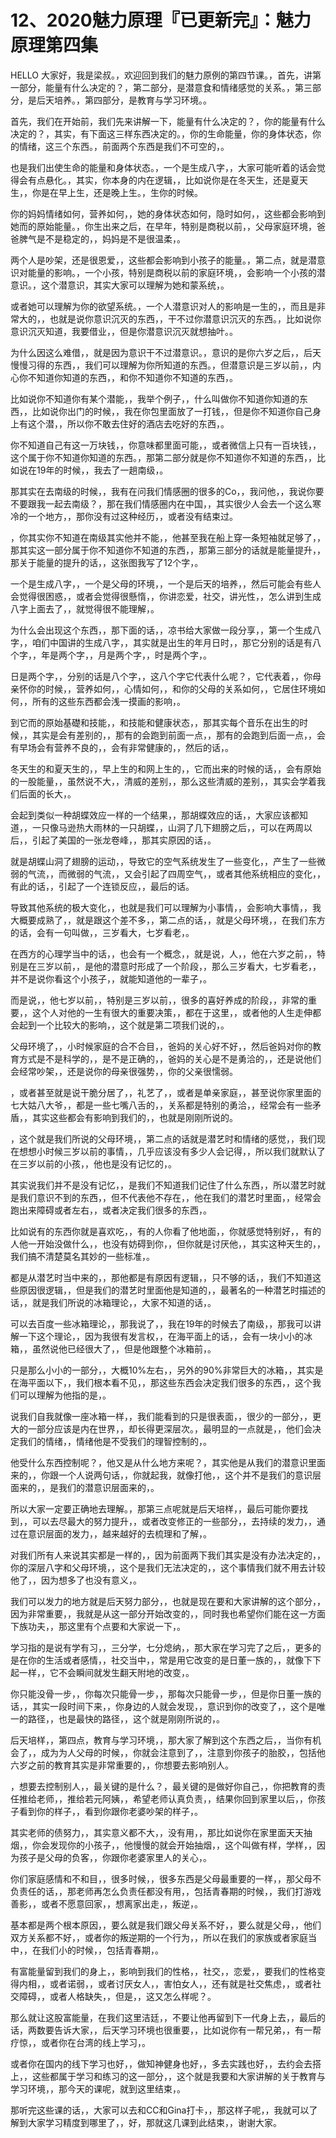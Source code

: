 # 12、2020魅力原理『已更新完』：魅力原理第四集

HELLO 大家好，我是梁叔。，欢迎回到我们的魅力原例的第四节课。，首先，讲第一部分，能量有什么决定的？，第二部分，是潜意食和情绪感觉的关系。，第三部分，是后天培养。，第四部分，是教育与学习环境。。

首先，我们在开始前，我们先来讲解一下，能量有什么决定的？，你的能量有什么决定的？，其实，有下面这三样东西决定的。，你的生命能量，你的身体状态，你的情绪，这三个东西。，前面两个东西是我们不可空的，。

也是我们出使生命的能量和身体状态。，一个是生成八字，，大家可能听着的话会觉得会有点悬化。，其实，你本身的内在逻辑，，比如说你是在冬天生，还是夏天生，，你是在早上生，还是晚上生。，生你的时候。

你的妈妈情绪如何，营养如何，，她的身体状态如何，隐时如何，，这些都会影响到她而的原始能量。，你生出来之后，在早年，特别是商税以前，，父母家庭环境，爸爸脾气是不是稳定的，，妈妈是不是很温柔，。

两个人是吵架，还是很恩爱，，这些都会影响到小孩子的能量。，第二点，就是潜意识对能量的影响。，一个小孩，特别是商税以前的家庭环境，，会影响一个小孩的潜意识。，这个潜意识，其实大家可以理解为她和蒙系统，。

或者她可以理解为你的欲望系统。，一个人潜意识对人的影响是一生的，，而且是非常大的，，也就是说你意识沉灭的东西，，干不过你潜意识沉灭的东西。，比如说你意识沉灭知道，我要借业，，但是你潜意识沉灭就想抽叶。。

为什么因这么难借，，就是因为意识干不过潜意识。，意识的是你六岁之后，，后天慢慢习得的东西，，我们可以理解为你所知道的东西。，但潜意识是三岁以前，，内心你不知道你知道的东西，，和你不知道你不知道的东西，。

比如说你不知道你有某个潜能，，我举个例子，，什么叫做你不知道你知道的东西，，比如说你出门的时候，，我在你包里面放了一打钱，，但是你不知道你自己身上有这个潜，，所以你不敢去住好的酒店去吃好的东西，。

你不知道自己有这一万块钱，，你意味都里面可能，，或者微信上只有一百块钱，，这个属于你不知道你知道的东西。，那第二部分就是你不知道你不知道的东西，，比如说在19年的时候，，我去了一趟南级，。

那其实在去南级的时候，，我有在问我们情感圈的很多的Co，，我问他，，我说你要不要跟我一起去南级？，那在我们情感圈内在中国，，其实很少人会去一个这么寒冷的一个地方，，那你没有过这种经历，，或者没有结束过。

，你其实你不知道在南级其实他并不能，，他甚至我在船上穿一条短袖就足够了，，那其实这一部分属于你不知道你不知道的东西，，那第三部分的话就是能量提升，，那关于能量的提升的话，，这张图我写了12个字，。

一个是生成八字，，一个是父母的环境，，一个是后天的培养，，然后可能会有些人会觉得很困惑，，或者会觉得很懸惰，，你讲恋爱，社交，讲光性，，怎么讲到生成八字上面去了，，就觉得很不能理解，。

为什么会出现这个东西，，那下面的话，，凉书给大家做一段分享，，第一个生成八字，，咱们中国讲的生成八字，，其实就是出生的年月日时，，那它分别的话是有八个字，，年是两个字，，月是两个字，，时是两个字，。

日是两个字，，分别的话是八个字，，这八个字它代表什么呢？，它代表着，，你母亲怀你的时候，，营养如何，，心情如何，，和你的父母的关系如何，，它居住环境如何，，所有的这些东西都会浅一摸画的影响，。

到它而的原始基礎和技能，，和技能和健康状态，，那其实每个音乐在出生的时候，，其实是会有差别的，，那有的会跑到前面一点，，那有的会跑到后面一点，，会有早场会有营养不良的，，会有非常健康的，，然后的话，。

冬天生的和夏天生的，，早上生的和网上生的，，它而出来的时候的话，，会有原始的一股能量，，虽然说不大，，清威的差别，，那么这些清威的差别，，其实会学着我们后面的长大，。

会起到类似一种胡蝶效应一样的一个结果，，那胡蝶效应的话，，大家应该都知道，，一只像马逊热大雨林的一只胡蝶，，山洞了几下翅膀之后，，可以在两周以后，，引起了美国的一张龙卷峰，，那其实原因的话，。

就是胡蝶山洞了翅膀的运动，，导致它的空气系统发生了一些变化，，产生了一些微弱的气流，，而微弱的气流，，又会引起了四周空气，，或者其他系统相应的变化，，有此的话，，引起了一个连锁反应，，最后的话。

导致其他系统的极大变化，，也就是我们可以理解为小事情，，会影响大事情，，我大概要成熟了，，就是跟这个差不多，，第二点的话，，就是父母环境，，在我们东方的话，会有一句叫做，，三岁看大，七岁看老，。

在西方的心理学当中的话，，也会有一个概念，，就是说，人，，他在六岁之前，，特别是在三岁以前，，是他的潜意时形成了一个阶段，，那么三岁看大，七岁看老，，并不是说你看这个小孩子，，就能知道他的一辈子，。

而是说，，他七岁以前，，特别是三岁以前，，很多的喜好养成的阶段，，非常的重要，，这个人对他的一生有很大的重要决策，，都在于这里，，或者他的人生走伸都会起到一个比较大的影响，，这个就是第二项我们说的，。

父母环境了，，小时候家庭的合不合目，，爸妈的关心好不好，，然后爸妈对你的教育方式是不是科学的，，是不是正确的，，爸妈的关心是不是勇洽的，，还是说他们会经常吵架，，还是说你的母亲很强势，，你的父亲很懦弱。

，或者甚至就是说干脆分居了，，礼艺了，，或者是单亲家庭，，甚至说你家里面的七大姑八大爷，，都是一些七嘴八舌的，，关系都是特别的勇洽，，经常会有一些矛盾，，其实这些都会有影响到我们的，，也就是刚刚所说的。

，这个就是我们所说的父母环境，，第二点的话就是潜艺时和情绪的感觉，，我们现在想想小时候三岁以前的事情，，几乎应该没有多少人会记得，，所以我们就默认了在三岁以前的小孩，，他也是没有记忆的，。

其实说我们并不是没有记忆，，是我们不知道我们记住了什么东西，，所以潜艺时就是我们意识不到的东西，，但不代表他不存在，，他在我们的潜艺时里面，，经常会跑出来障碍或者左右，，或者决定我们很多的东西，。

比如说有的东西你就是喜欢吃，，有的人你看了他地面，，你就感觉特别好，，有的人他一开始没做什么，，也没有妨碍到你，，但你就是讨厌他，，其实这种天生的，，我们搞不清楚莫名其妙的一些标准，。

都是从潜艺时当中来的，，那他都是有原因有逻辑，，只不够的话，，我们不知道这些原因很逻辑，，但是我们的潜艺时里面他是知道的，，最著名的一种潜艺时描述的话，，就是我们所说的冰箱理论，，大家不知道的话，。

可以去百度一些冰箱理论，，那我说了，，我在19年的时候去了南级，，那我可以讲解一下这个理论，，因为我很有发言权，，在海平面上的话，，会有一块小小的冰箱，，虽然说他已经很大了，，但是他跟整个冰箱前，。

只是那么小小的一部分，，大概10%左右，，另外的90%非常巨大的冰箱，，其实是在海平面以下，，我们根本看不见，，那这些东西会决定我们很多的东西，，这个我们可以理解为他指的是，。

说我们自我就像一座冰箱一样，，我们能看到的只是很表面，，很少的一部分，，更大的一部分应该是内在世界，，却长得更深层次。，最明显的一点就是，，他们会决定我们的情绪，，情绪他是不受我们的理智控制的，。

他受什么东西控制呢？，他又是从什么地方来呢？，其实他是从我们的潜意识里面来的，，你跟一个人说两句话，，你就起我，就像打他，，这个并不是我们的意识层面来的，，是我们的潜意识层面来的，。

所以大家一定要正确地去理解。，那第三点呢就是后天培样，，最后可能你要找到，，可以去尽最大的努力提升，，或者改变修正的一些部分，，去持续的发力，，通过在意识层面的发力，，越来越好的去梳理和了解，。

对我们所有人来说其实都是一样的，，因为前面两下我们其实是没有办法决定的，，你的深层八字和父母环境，，这个是我们无法决定的，，这个事情我们就不用去计较他了，，因为想多了也没有意义，。

我们可以发力的地方就是后天努力部分，，也就是现在要和大家讲解的这个部分，，因为非常重要，，我就是从这一部分开始改变的，，同时我也希望你们能在这一方面下族功夫，，那这里有个点要和大家说一下，。

学习指的是说有学有习，，三分学，七分熄纳，，那大家在学习完了之后，，更多的是在你的生活或者感情，，社交当中，，常是用它改变的是日董一族的，，就像下下起一样，，它不会瞬间就发生翻天附地的改变，。

你只能没骨一步，，你每次只能骨一步，，那每次只能骨一步，，但是你日董一族的话，，其实一段时间下来，，你身边的人就会发现，，意识到你的改变了，，这个是唯一的路径，，也是最快的路径，，这个就是刚刚所说的，。

后天培样，，第四点，教育与学习环境，，那大家了解到这个东西之后，，当你有机会了，，成为为人父母的时候，，你就会注意到了，，注意到你孩子的胎胶，，包括他六岁之前的教育其实是非常重要的，，你想要去影响别人。

，想要去控制别人，，最关键的是什么？，最关键的是做好你自己，，你把教育的责任推给老师，，推给若元阿姨，，希望老师认真负责，，结果你回到家里以后，，你孩子看到你的样子，，看到你跟你老婆吵架的样子，。

其实老师的债努力，，其实意义都不大，，没有用，，那比如说你在家里面天天抽烟，，你会发现你的小孩子，，他慢慢的就会开始抽烟，，这个叫做有样，学样，，因为孩子是父母的负客，，你跟你老婆家里人的关心，。

你们家庭感情和不和目，，很多时候，，很多东西是父母最重要的一样，，那父母不负责任的话，，那老师再怎么负责任都没有用，，包括青春期的时候，，我们打游戏善影，，或者不愿意回家，，想离家出走，，叛逆，。

基本都是两个根本原因，，要么就是我们跟父母关系不好，，要么就是父母，，他们双方关系都不好，，或者你的叛逆期的一个行为，，所以在我们的家族或者家庭当中，，在我们小的时候，，包括青春期，。

有富能量留到我们的身上，，影响到我们的性格，，社交，，恋爱，，要我们的性格变得内相，，或者诺弱，，或者讨厌女人，，害怕女人，，还有就是社交焦虑，，或者社交障碍，，或者人格缺失，，但是，，这又怎么样呢？。

那么就让这股富能量，在我们这里洁廷，，不要让他再留到下一代身上去，，最后的话，两数要告诉大家，，后天学习环境也很重要，，比如说你有一帮兄弟，，有一帮疗惊，，或者你在台湾的线上学习，。

或者你在国内的线下学习也好，，做知神健身也好，，多去实践也好，，去约会去搭上，，这些都属于学习和练习的这一部分，，这个就是我要和大家讲解的关于教育与学习环境，，那今天的课呢，就到这里结束，。

那听完这些课的话，，大家可以去和CC和Gina打卡，，那这样子呢，，我就可以了解到大家学习精度到哪里了，，好，那就这几课到此结束，，谢谢大家。

